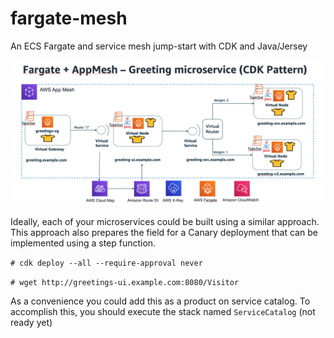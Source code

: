 # fargate-mesh
An ECS Fargate and service mesh jump-start with CDK and Java/Jersey

![Architecture](/images/architecture.png)

Ideally, each of your microservices could be built using a similar approach. This approach also prepares the field for a Canary deployment that can be implemented using a step function.

`# cdk deploy --all --require-approval never`

`# wget http://greetings-ui.example.com:8080/Visitor`

As a convenience you could add this as a product on service catalog. To accomplish this, you should execute the stack named `ServiceCatalog` (not ready yet)

